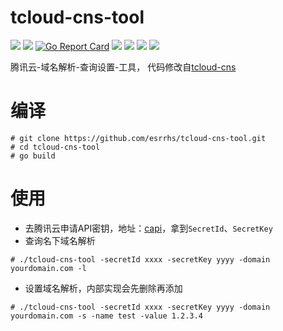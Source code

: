 # tcloud-cns-tool

[<img src="https://img.shields.io/github/license/esrrhs/tcloud-cns-tool">](https://github.com/esrrhs/tcloud-cns-tool)
[<img src="https://img.shields.io/github/languages/top/esrrhs/tcloud-cns-tool">](https://github.com/esrrhs/tcloud-cns-tool)
[![Go Report Card](https://goreportcard.com/badge/github.com/esrrhs/tcloud-cns-tool)](https://goreportcard.com/report/github.com/esrrhs/tcloud-cns-tool)
[<img src="https://img.shields.io/github/v/release/esrrhs/tcloud-cns-tool">](https://github.com/esrrhs/tcloud-cns-tool/releases)
[<img src="https://img.shields.io/github/downloads/esrrhs/tcloud-cns-tool/total">](https://github.com/esrrhs/tcloud-cns-tool/releases)
[<img src="https://img.shields.io/docker/pulls/esrrhs/tcloud-cns-tool">](https://hub.docker.com/repository/docker/esrrhs/tcloud-cns-tool)
[<img src="https://img.shields.io/github/actions/workflow/status/esrrhs/tcloud-cns-tool/go.yml?branch=master">](https://github.com/esrrhs/tcloud-cns-tool/actions)

腾讯云-域名解析-查询设置-工具，
代码修改自[tcloud-cns](https://github.com/sjatsh/tcloud-cns)

# 编译
```
# git clone https://github.com/esrrhs/tcloud-cns-tool.git
# cd tcloud-cns-tool
# go build
```

# 使用
* 去腾讯云申请API密钥，地址：[capi](https://console.cloud.tencent.com/cam/capi)，拿到```SecretId```、```SecretKey```
* 查询名下域名解析
```
# ./tcloud-cns-tool -secretId xxxx -secretKey yyyy -domain yourdomain.com -l
```
* 设置域名解析，内部实现会先删除再添加
```
# ./tcloud-cns-tool -secretId xxxx -secretKey yyyy -domain yourdomain.com -s -name test -value 1.2.3.4
```

